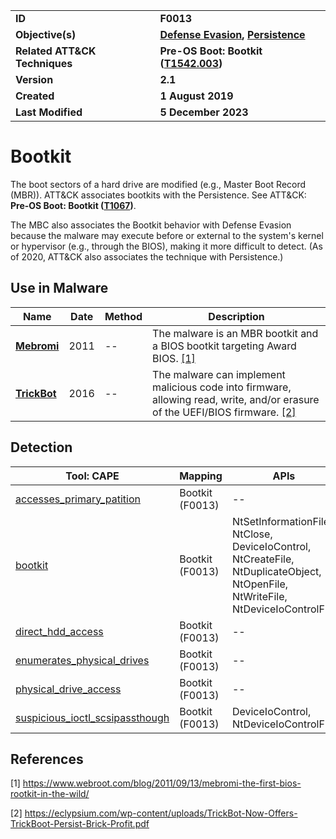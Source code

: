 <table>
<tr>
<td><b>ID</b></td>
<td><b>F0013</b></td>
</tr>
<tr>
<td><b>Objective(s)</b></td>
<td><b><a href="../defense-evasion">Defense Evasion</a>, <a href="../persistence">Persistence</a></b></td>
</tr>
<tr>
<td><b>Related ATT&CK Techniques</b></td>
<td><b>Pre-OS Boot: Bootkit (<a href="https://attack.mitre.org/techniques/T1542/003">T1542.003</a>)</b></td>
</tr>
<tr>
<td><b>Version</b></td>
<td><b>2.1</b></td>
</tr>
<tr>
<td><b>Created</b></td>
<td><b>1 August 2019</b></td>
</tr>
<tr>
<td><b>Last Modified</b></td>
<td><b>5 December 2023</b></td>
</tr>
</table>


# Bootkit

The boot sectors of a hard drive are modified (e.g., Master Boot Record (MBR)). ATT&CK associates bootkits with the Persistence. See ATT&CK: **Pre-OS Boot: Bootkit ([T1067](https://attack.mitre.org/techniques/T1067/))**.

The MBC also associates the Bootkit behavior with Defense Evasion because the malware may execute before or external to the system's kernel or hypervisor (e.g., through the BIOS), making it more difficult to detect. (As of 2020, ATT&CK also associates the technique with Persistence.) 

## Use in Malware

|Name|Date|Method|Description|
|---|---|---|---|
|[**Mebromi**](../xample-malware/mebromi.md)|2011|--|The malware is an MBR bootkit and a BIOS bootkit targeting Award BIOS. [[1]](#1)|
|[**TrickBot**](../xample-malware/trickbot.md)|2016|--|The malware can implement malicious code into firmware, allowing read, write, and/or erasure of the UEFI/BIOS firmware. [[2]](#24)|

## Detection

|Tool: CAPE|Mapping|APIs|
|---|---|---|
|[accesses_primary_patition](https://github.com/CAPESandbox/community/tree/master/modules/signatures/accesses_primary_patition.py)|Bootkit (F0013)|--|
|[bootkit](https://github.com/CAPESandbox/community/tree/master/modules/signatures/bootkit.py)|Bootkit (F0013)|NtSetInformationFile, NtClose, DeviceIoControl, NtCreateFile, NtDuplicateObject, NtOpenFile, NtWriteFile, NtDeviceIoControlFile|
|[direct_hdd_access](https://github.com/CAPESandbox/community/tree/master/modules/signatures/direct_hdd_access.py)|Bootkit (F0013)|--|
|[enumerates_physical_drives](https://github.com/CAPESandbox/community/tree/master/modules/signatures/enumerates_physical_drives.py)|Bootkit (F0013)|--|
|[physical_drive_access](https://github.com/CAPESandbox/community/tree/master/modules/signatures/physical_drive_access.py)|Bootkit (F0013)|--|
|[suspicious_ioctl_scsipassthough](https://github.com/CAPESandbox/community/tree/master/modules/signatures/suspicious_ioctl_scsipassthough.py)|Bootkit (F0013)|DeviceIoControl, NtDeviceIoControlFile|

## References

<a name="1">[1]</a> https://www.webroot.com/blog/2011/09/13/mebromi-the-first-bios-rootkit-in-the-wild/

<a name="2">[2]</a> https://eclypsium.com/wp-content/uploads/TrickBot-Now-Offers-TrickBoot-Persist-Brick-Profit.pdf

